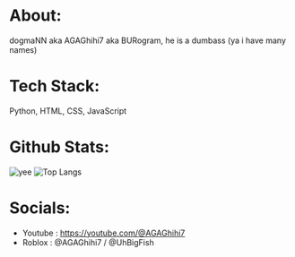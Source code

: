 # About:
dogmaNN aka AGAGhihi7 aka BURogram, he is a dumbass
(ya i have many names)

# Tech Stack:
Python,
HTML, CSS, JavaScript

# Github Stats:
![yee](https://github-readme-stats.vercel.app/api?username=dogmaNN&show_icons=true&theme=synthwave)
![Top Langs](https://github-readme-stats.vercel.app/api/top-langs/?username=dogmaNN&layout=compact)

# Socials:
- Youtube : https://youtube.com/@AGAGhihi7
- Roblox : @AGAGhihi7 / @UhBigFish




